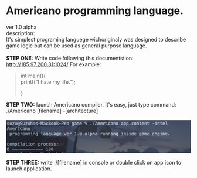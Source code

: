 # Americano programming language.
ver 1.0 alpha\
description:\
It's simplest programing languege wichoriginaly was designed to describe game logic but can be used as general purpose language.   
\
**STEP ONE:**
Write code following this documentstion: http://185.97.200.31:1024/
For example:
>int main(){\
>    printf("I hate my life.");
>
>}

**STEP TWO:**
launch Americano compiler. It's easy, just type command:\
./Americano [filename] -[architecture]\
\
![screenshot](screen-shot-1.png)

**STEP THREE:**
write ./[filename] in console or double click on app icon to launch application.
